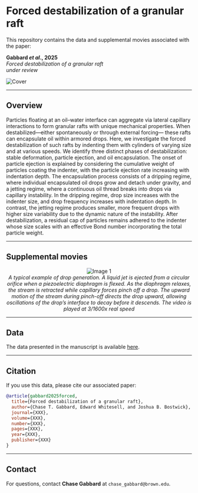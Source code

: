 # Forced destabilization of a granular raft

This repository contains the data and supplemental movies associated with the paper:

**Gabbard _et al_., 2025**  
_Forced destabilization of a granular raft_  
_under review_

![Cover](GranularRaftDestabilization.png)

---

## Overview

Particles floating at an oil–water interface can aggregate via lateral capillary interactions to form granular rafts
with unique mechanical properties. When destabilized—either spontaneously or through external forcing—
these rafts can encapsulate oil within armored drops. Here, we investigate the forced destabilization of such
rafts by indenting them with cylinders of varying size and at various speeds. We identify three distinct phases
of destabilization: stable deformation, particle ejection, and oil encapsulation. The onset of particle ejection is
explained by considering the cumulative weight of particles coating the indenter, with the particle ejection rate
increasing with indentation depth. The encapsulation process consists of a dripping regime, where individual
encapsulated oil drops grow and detach under gravity, and a jetting regime, where a continuous oil thread breaks
into drops via capillary instability. In the dripping regime, drop size increases with the indenter size, and drop
frequency increases with indentation depth. In contrast, the jetting regime produces smaller, more frequent
drops with higher size variability due to the dynamic nature of the instability. After destabilization, a residual
cap of particles remains adhered to the indenter whose size scales with an effective Bond number incorporating
the total particle weight.

---

## Supplemental movies 

<div style="text-align:center">
  <img src="Supplemental movies/Movie 1.gif" alt="Image 1" /><br/>
  <em>A typical example of drop generation. A liquid jet is ejected from a circular orifice when a 
piezoelectric diaphragm is flexed. As the diaphragm relaxes, the stream is retracted while capillary
forces pinch off a drop. The upward motion of the stream during pinch-off directs the drop 
upward, allowing oscillations of the drop’s interface to decay before it descends. The video is 
played at 3/1600x real speed</em>
</div>

---

## Data

The data presented in the manuscript is available [here](Data/Data.xlsx).

---

## Citation

If you use this data, please cite our associated paper:

```bibtex
@article{gabbard2025forced,
  title={Forced destabilization of a granular raft},
  author={Chase T. Gabbard, Edward Whitesell, and Joshua B. Bostwick},
  journal={XXX},
  volume={XXX},
  number={XXX},
  pages={XXX},
  year={XXX},
  publisher={XXX}
}
```

---

## Contact

For questions, contact **Chase Gabbard** at `chase_gabbard@brown.edu`.
